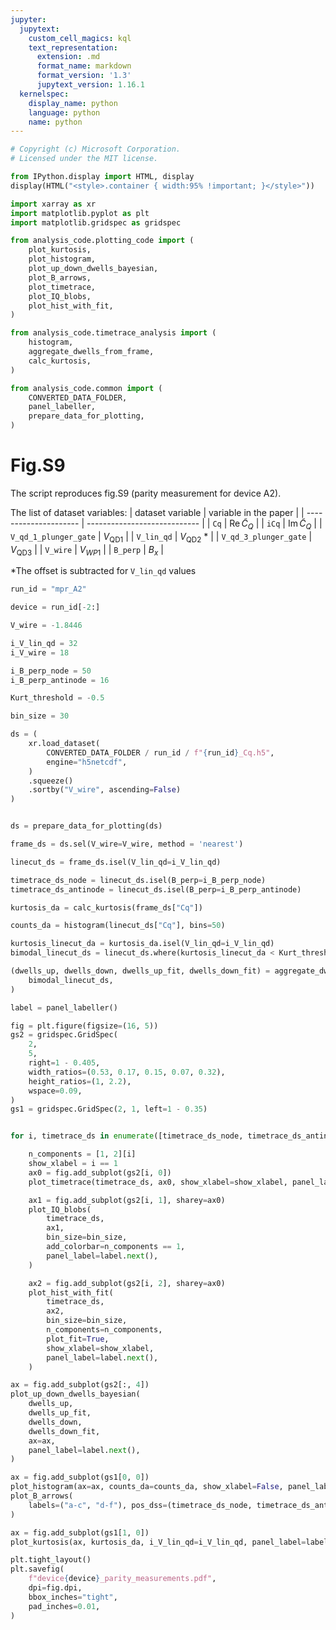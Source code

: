 ```yaml
---
jupyter:
  jupytext:
    custom_cell_magics: kql
    text_representation:
      extension: .md
      format_name: markdown
      format_version: '1.3'
      jupytext_version: 1.16.1
  kernelspec:
    display_name: python
    language: python
    name: python
---
```


```python
# Copyright (c) Microsoft Corporation.
# Licensed under the MIT license.
```

```python
from IPython.display import HTML, display
display(HTML("<style>.container { width:95% !important; }</style>"))
```

```python
import xarray as xr
import matplotlib.pyplot as plt
import matplotlib.gridspec as gridspec

from analysis_code.plotting_code import (
    plot_kurtosis,
    plot_histogram,
    plot_up_down_dwells_bayesian,
    plot_B_arrows,
    plot_timetrace,
    plot_IQ_blobs,
    plot_hist_with_fit,
)

from analysis_code.timetrace_analysis import (
    histogram,
    aggregate_dwells_from_frame,
    calc_kurtosis,
)

from analysis_code.common import (
    CONVERTED_DATA_FOLDER,
    panel_labeller,
    prepare_data_for_plotting,
)
```

# Fig.S9

The script reproduces fig.S9 (parity measurement for device A2).

The list of dataset variables:
| dataset variable      | variable in the paper        |
| --------------------- | ---------------------------- |
| `Cq`                  | $\mathrm{Re}\, \tilde C_{Q}$ |
| `iCq`                 | $\mathrm{Im}\, \tilde C_{Q}$ |
| `V_qd_1_plunger_gate` | $V_\mathrm{QD1}$             |
| `V_lin_qd`            | $V_\mathrm{QD2}$ *           |
| `V_qd_3_plunger_gate` | $V_\mathrm{QD3}$             |
| `V_wire`              | $V_{WP1}$                    |
| `B_perp`              | $B_x$                        |

*The offset is subtracted for `V_lin_qd` values



```python
run_id = "mpr_A2"

device = run_id[-2:]

V_wire = -1.8446

i_V_lin_qd = 32
i_V_wire = 18

i_B_perp_node = 50
i_B_perp_antinode = 16

Kurt_threshold = -0.5

bin_size = 30
```

```python
ds = (
    xr.load_dataset(
        CONVERTED_DATA_FOLDER / run_id / f"{run_id}_Cq.h5",
        engine="h5netcdf",
    )
    .squeeze()
    .sortby("V_wire", ascending=False)
)


ds = prepare_data_for_plotting(ds)

frame_ds = ds.sel(V_wire=V_wire, method = 'nearest')

linecut_ds = frame_ds.isel(V_lin_qd=i_V_lin_qd)

timetrace_ds_node = linecut_ds.isel(B_perp=i_B_perp_node)
timetrace_ds_antinode = linecut_ds.isel(B_perp=i_B_perp_antinode)
```

```python
kurtosis_da = calc_kurtosis(frame_ds["Cq"])

counts_da = histogram(linecut_ds["Cq"], bins=50)

kurtosis_linecut_da = kurtosis_da.isel(V_lin_qd=i_V_lin_qd)
bimodal_linecut_ds = linecut_ds.where(kurtosis_linecut_da < Kurt_threshold)

(dwells_up, dwells_down, dwells_up_fit, dwells_down_fit) = aggregate_dwells_from_frame(
    bimodal_linecut_ds,
)
```

```python
label = panel_labeller()

fig = plt.figure(figsize=(16, 5))
gs2 = gridspec.GridSpec(
    2,
    5,
    right=1 - 0.405,
    width_ratios=(0.53, 0.17, 0.15, 0.07, 0.32),
    height_ratios=(1, 2.2),
    wspace=0.09,
)
gs1 = gridspec.GridSpec(2, 1, left=1 - 0.35)


for i, timetrace_ds in enumerate([timetrace_ds_node, timetrace_ds_antinode]):

    n_components = [1, 2][i]
    show_xlabel = i == 1
    ax0 = fig.add_subplot(gs2[i, 0])
    plot_timetrace(timetrace_ds, ax0, show_xlabel=show_xlabel, panel_label=label.next())

    ax1 = fig.add_subplot(gs2[i, 1], sharey=ax0)
    plot_IQ_blobs(
        timetrace_ds,
        ax1,
        bin_size=bin_size,
        add_colorbar=n_components == 1,
        panel_label=label.next(),
    )

    ax2 = fig.add_subplot(gs2[i, 2], sharey=ax0)
    plot_hist_with_fit(
        timetrace_ds,
        ax2,
        bin_size=bin_size,
        n_components=n_components,
        plot_fit=True,
        show_xlabel=show_xlabel,
        panel_label=label.next(),
    )

ax = fig.add_subplot(gs2[:, 4])
plot_up_down_dwells_bayesian(
    dwells_up,
    dwells_up_fit,
    dwells_down,
    dwells_down_fit,
    ax=ax,
    panel_label=label.next(),
)

ax = fig.add_subplot(gs1[0, 0])
plot_histogram(ax=ax, counts_da=counts_da, show_xlabel=False, panel_label=label.next())
plot_B_arrows(
    labels=("a-c", "d-f"), pos_dss=(timetrace_ds_node, timetrace_ds_antinode), ax=ax
)

ax = fig.add_subplot(gs1[1, 0])
plot_kurtosis(ax, kurtosis_da, i_V_lin_qd=i_V_lin_qd, panel_label=label.next())

plt.tight_layout()
plt.savefig(
    f"device{device}_parity_measurements.pdf",
    dpi=fig.dpi,
    bbox_inches="tight",
    pad_inches=0.01,
)
```
